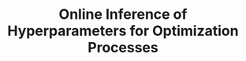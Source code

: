 ---
year: 2018
title: Online Inference of Hyperparameters for Optimization Processes
excerpt: Research project in the field of hyperparameter optimization and inference
role: Graduate Student
supervisor: Dr. Sebastian Otte
supervisor_url: https://uni-tuebingen.de/fakultaeten/mathematisch-naturwissenschaftliche-fakultaet/fachbereiche/informatik/lehrstuehle/cognitive-modeling/staff/sebastian-otte/
affiliation: Neuro-Cognitive Modeling Group
affiliation_url: https://uni-tuebingen.de/fakultaeten/mathematisch-naturwissenschaftliche-fakultaet/fachbereiche/informatik/lehrstuehle/cognitive-modeling/
document: 
preview: documents/online_inference_of_hyperparameters/preview_online_inference_of_hyperparameters.jpg
---